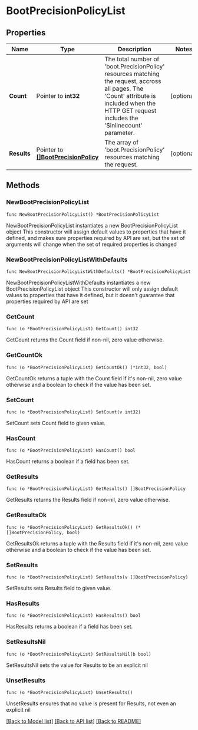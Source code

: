 # BootPrecisionPolicyList

## Properties

Name | Type | Description | Notes
------------ | ------------- | ------------- | -------------
**Count** | Pointer to **int32** | The total number of &#39;boot.PrecisionPolicy&#39; resources matching the request, accross all pages. The &#39;Count&#39; attribute is included when the HTTP GET request includes the &#39;$inlinecount&#39; parameter. | [optional] 
**Results** | Pointer to [**[]BootPrecisionPolicy**](boot.PrecisionPolicy.md) | The array of &#39;boot.PrecisionPolicy&#39; resources matching the request. | [optional] 

## Methods

### NewBootPrecisionPolicyList

`func NewBootPrecisionPolicyList() *BootPrecisionPolicyList`

NewBootPrecisionPolicyList instantiates a new BootPrecisionPolicyList object
This constructor will assign default values to properties that have it defined,
and makes sure properties required by API are set, but the set of arguments
will change when the set of required properties is changed

### NewBootPrecisionPolicyListWithDefaults

`func NewBootPrecisionPolicyListWithDefaults() *BootPrecisionPolicyList`

NewBootPrecisionPolicyListWithDefaults instantiates a new BootPrecisionPolicyList object
This constructor will only assign default values to properties that have it defined,
but it doesn't guarantee that properties required by API are set

### GetCount

`func (o *BootPrecisionPolicyList) GetCount() int32`

GetCount returns the Count field if non-nil, zero value otherwise.

### GetCountOk

`func (o *BootPrecisionPolicyList) GetCountOk() (*int32, bool)`

GetCountOk returns a tuple with the Count field if it's non-nil, zero value otherwise
and a boolean to check if the value has been set.

### SetCount

`func (o *BootPrecisionPolicyList) SetCount(v int32)`

SetCount sets Count field to given value.

### HasCount

`func (o *BootPrecisionPolicyList) HasCount() bool`

HasCount returns a boolean if a field has been set.

### GetResults

`func (o *BootPrecisionPolicyList) GetResults() []BootPrecisionPolicy`

GetResults returns the Results field if non-nil, zero value otherwise.

### GetResultsOk

`func (o *BootPrecisionPolicyList) GetResultsOk() (*[]BootPrecisionPolicy, bool)`

GetResultsOk returns a tuple with the Results field if it's non-nil, zero value otherwise
and a boolean to check if the value has been set.

### SetResults

`func (o *BootPrecisionPolicyList) SetResults(v []BootPrecisionPolicy)`

SetResults sets Results field to given value.

### HasResults

`func (o *BootPrecisionPolicyList) HasResults() bool`

HasResults returns a boolean if a field has been set.

### SetResultsNil

`func (o *BootPrecisionPolicyList) SetResultsNil(b bool)`

 SetResultsNil sets the value for Results to be an explicit nil

### UnsetResults
`func (o *BootPrecisionPolicyList) UnsetResults()`

UnsetResults ensures that no value is present for Results, not even an explicit nil

[[Back to Model list]](../README.md#documentation-for-models) [[Back to API list]](../README.md#documentation-for-api-endpoints) [[Back to README]](../README.md)


